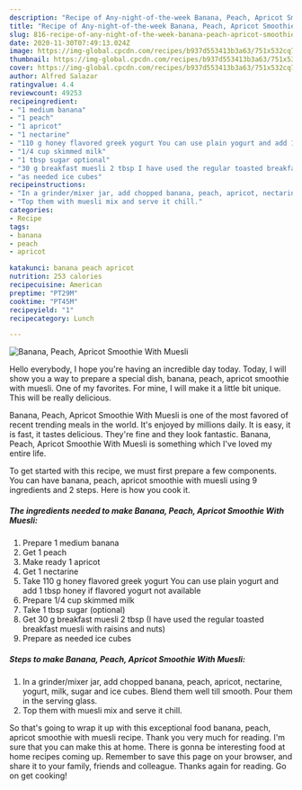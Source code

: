 ```yaml
---
description: "Recipe of Any-night-of-the-week Banana, Peach, Apricot Smoothie With Muesli"
title: "Recipe of Any-night-of-the-week Banana, Peach, Apricot Smoothie With Muesli"
slug: 816-recipe-of-any-night-of-the-week-banana-peach-apricot-smoothie-with-muesli
date: 2020-11-30T07:49:13.024Z
image: https://img-global.cpcdn.com/recipes/b937d553413b3a63/751x532cq70/banana-peach-apricot-smoothie-with-muesli-recipe-main-photo.jpg
thumbnail: https://img-global.cpcdn.com/recipes/b937d553413b3a63/751x532cq70/banana-peach-apricot-smoothie-with-muesli-recipe-main-photo.jpg
cover: https://img-global.cpcdn.com/recipes/b937d553413b3a63/751x532cq70/banana-peach-apricot-smoothie-with-muesli-recipe-main-photo.jpg
author: Alfred Salazar
ratingvalue: 4.4
reviewcount: 49253
recipeingredient:
- "1 medium banana"
- "1 peach"
- "1 apricot"
- "1 nectarine"
- "110 g honey flavored greek yogurt You can use plain yogurt and add 1 tbsp honey if flavored yogurt not available"
- "1/4 cup skimmed milk"
- "1 tbsp sugar optional"
- "30 g breakfast muesli 2 tbsp I have used the regular toasted breakfast muesli with raisins and nuts"
- "as needed ice cubes"
recipeinstructions:
- "In a grinder/mixer jar, add chopped banana, peach, apricot, nectarine, yogurt, milk, sugar and ice cubes. Blend them well till smooth. Pour them in the serving glass."
- "Top them with muesli mix and serve it chill."
categories:
- Recipe
tags:
- banana
- peach
- apricot

katakunci: banana peach apricot 
nutrition: 253 calories
recipecuisine: American
preptime: "PT29M"
cooktime: "PT45M"
recipeyield: "1"
recipecategory: Lunch

---
```



![Banana, Peach, Apricot Smoothie With Muesli](https://img-global.cpcdn.com/recipes/b937d553413b3a63/751x532cq70/banana-peach-apricot-smoothie-with-muesli-recipe-main-photo.jpg)

Hello everybody, I hope you're having an incredible day today. Today, I will show you a way to prepare a special dish, banana, peach, apricot smoothie with muesli. One of my favorites. For mine, I will make it a little bit unique. This will be really delicious.



Banana, Peach, Apricot Smoothie With Muesli is one of the most favored of recent trending meals in the world. It's enjoyed by millions daily. It is easy, it is fast, it tastes delicious. They're fine and they look fantastic. Banana, Peach, Apricot Smoothie With Muesli is something which I've loved my entire life.


To get started with this recipe, we must first prepare a few components. You can have banana, peach, apricot smoothie with muesli using 9 ingredients and 2 steps. Here is how you cook it.

<!--inarticleads1-->

##### The ingredients needed to make Banana, Peach, Apricot Smoothie With Muesli:

1. Prepare 1 medium banana
1. Get 1 peach
1. Make ready 1 apricot
1. Get 1 nectarine
1. Take 110 g honey flavored greek yogurt You can use plain yogurt and add 1 tbsp honey if flavored yogurt not available
1. Prepare 1/4 cup skimmed milk
1. Take 1 tbsp sugar (optional)
1. Get 30 g breakfast muesli 2 tbsp (I have used the regular toasted breakfast muesli with raisins and nuts)
1. Prepare as needed ice cubes




<!--inarticleads2-->

##### Steps to make Banana, Peach, Apricot Smoothie With Muesli:

1. In a grinder/mixer jar, add chopped banana, peach, apricot, nectarine, yogurt, milk, sugar and ice cubes. Blend them well till smooth. Pour them in the serving glass.
1. Top them with muesli mix and serve it chill.




So that's going to wrap it up with this exceptional food banana, peach, apricot smoothie with muesli recipe. Thank you very much for reading. I'm sure that you can make this at home. There is gonna be interesting food at home recipes coming up. Remember to save this page on your browser, and share it to your family, friends and colleague. Thanks again for reading. Go on get cooking!
